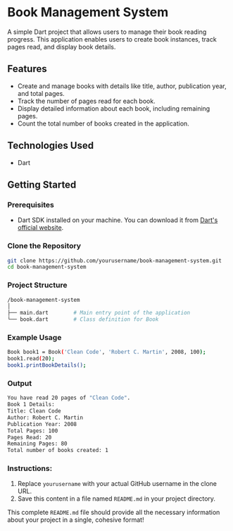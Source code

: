 # Book Management System

A simple Dart project that allows users to manage their book reading progress. This application enables users to create book instances, track pages read, and display book details.

## Features
- Create and manage books with details like title, author, publication year, and total pages.
- Track the number of pages read for each book.
- Display detailed information about each book, including remaining pages.
- Count the total number of books created in the application.

## Technologies Used
- Dart

## Getting Started
### Prerequisites
- Dart SDK installed on your machine. You can download it from [Dart's official website](https://dart.dev/get-dart).

### Clone the Repository
```bash
git clone https://github.com/yourusername/book-management-system.git
cd book-management-system
```
### Project Structure
```bash
/book-management-system
│
├── main.dart        # Main entry point of the application
└── book.dart        # Class definition for Book
```
### Example Usage
```bash
Book book1 = Book('Clean Code', 'Robert C. Martin', 2008, 100);
book1.read(20);
book1.printBookDetails();
```
### Output
```bash
You have read 20 pages of "Clean Code".
Book 1 Details:
Title: Clean Code
Author: Robert C. Martin
Publication Year: 2008
Total Pages: 100
Pages Read: 20
Remaining Pages: 80
Total number of books created: 1
```

### Instructions:
1. Replace `yourusername` with your actual GitHub username in the clone URL.
2. Save this content in a file named `README.md` in your project directory.

This complete `README.md` file should provide all the necessary information about your project in a single, cohesive format!
